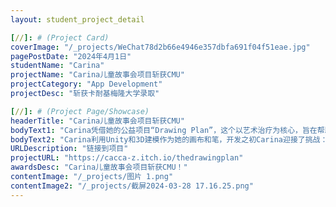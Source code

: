```yaml
---
layout: student_project_detail

[//]: # (Project Card)
coverImage: "/_projects/WeChat78d2b66e4946e357dbfa691f04f51eae.jpg"
pagePostDate: "2024年4月1日"
studentName: "Carina"
projectName: "Carina儿童故事会项目斩获CMU"
projectCategory: "App Development"
projectDesc: "斩获卡耐基梅隆大学录取"

[//]: # (Project Page/Showcase)
headerTitle: "Carina儿童故事会项目斩获CMU"
bodyText1: "Carina凭借她的公益项目“Drawing Plan”，这个以艺术治疗为核心，旨在帮助儿童心理健康的应用，成功获得了卡耐基梅隆大学的青睐。"
bodyText2: "Carina利用Unity和3D建模作为她的画布和笔，开发之初Carina迎接了挑战：如何为特殊需求儿童设计一个既有治疗效果又易于操作的应用？从概念到实际应用，她一步步地将The Drawing Plan变为现实。"
URLDescription: "链接到项目"
projectURL: "https://cacca-z.itch.io/thedrawingplan"
awardsDesc: "Carina儿童故事会项目斩获CMU！"
contentImage: "/_projects/图片 1.png"
contentImage2: "/_projects/截屏2024-03-28 17.16.25.png"
---
```


